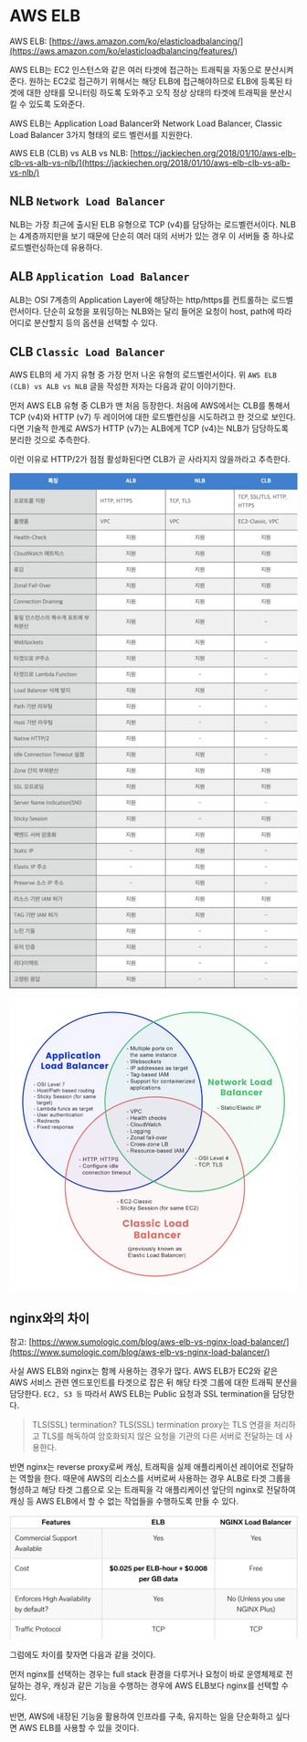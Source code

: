 # AWS ELB

AWS ELB: [https://aws.amazon.com/ko/elasticloadbalancing/](https://aws.amazon.com/ko/elasticloadbalancing/features/)

AWS ELB는 EC2 인스턴스와 같은 여러 타겟에 접근하는 트래픽을 자동으로 분산시켜준다.
원하는 EC2로 접근하기 위해서는 해당 ELB에 접근해야하므로 ELB에 등록된 타겟에 대한 상태를 모니터링 하도록 도와주고 오직 정상 상태의 타겟에 트래픽을 분산시킬 수 있도록 도와준다.

AWS ELB는 Application Load Balancer와 Network Load Balancer, Classic Load Balancer 3가지 형태의 로드 벨런서를 지원한다.

AWS ELB (CLB) vs ALB vs NLB: [https://jackiechen.org/2018/01/10/aws-elb-clb-vs-alb-vs-nlb/](https://jackiechen.org/2018/01/10/aws-elb-clb-vs-alb-vs-nlb/)

## NLB `Network Load Balancer`

NLB는 가장 최근에 출시된 ELB 유형으로 TCP (v4)를 담당하는 로드벨런서이다.
NLB는 4계층까지만을 보기 때문에 단순히 여러 대의 서버가 있는 경우 이 서버들 중 하나로 로드벨런싱하는데 유용하다.

## ALB `Application Load Balancer`

ALB는 OSI 7계층의 Application Layer에 해당하는 http/https를 컨트롤하는 로드벨런서이다.
단순히 요청을 포워딩하는 NLB와는 달리 들어온 요청이 host, path에 따라 어디로 분산할지 등의 옵션을 선택할 수 있다.

## CLB `Classic Load Balancer`

AWS ELB의 세 가지 유형 중 가장 먼저 나온 유형의 로드벨런서이다.
위 `AWS ELB (CLB) vs ALB vs NLB` 글을 작성한 저자는 다음과 같이 이야기한다.

먼저 AWS ELB 유형 중 CLB가 맨 처음 등장한다. 처음에 AWS에서는 CLB를 통해서 TCP (v4)와 HTTP (v7) 두 레이어에 대한 로드벨런싱을 시도하려고 한 것으로 보인다. 다면 기술적 한계로 AWS가 HTTP (v7)는 ALB에게 TCP (v4)는 NLB가 담당하도록 분리한 것으로 추측한다.

이런 이유로 HTTP/2가 점점 활성화된다면 CLB가 곧 사라지지 않을까라고 추측한다.

![](./images/elb1.png)

![](./images/elb2.png)

## nginx와의 차이

참고: [https://www.sumologic.com/blog/aws-elb-vs-nginx-load-balancer/](https://www.sumologic.com/blog/aws-elb-vs-nginx-load-balancer/)

사실 AWS ELB와 nginx는 함께 사용하는 경우가 많다. AWS ELB가 EC2와 같은 AWS 서비스 관련 엔드포인트를 타겟으로 잡은 뒤 해당 타겟 그룹에 대한 트래픽 분산을 담당한다. `EC2, S3 등` 따라서 AWS ELB는 Public 요청과 SSL termination을 담당한다.

> TLS(SSL) termination?
TLS(SSL) termination proxy는 TLS 연결을 처리하고 TLS를 해독하여 암호화되지 않은 요청을 기관의 다른 서버로 전달하는 데 사용한다.

반면 nginx는 reverse proxy로써 캐싱, 트래픽을 실제 애플리케이션 레이어로 전달하는 역할을 한다. 때문에 AWS의 리소스를 서버로써 사용하는 경우 ALB로 타겟 그룹을 형성하고 해당 타겟 그룹으로 오는 트래픽을 각 애플리케이션 앞단의 nginx로 전달하여 캐싱 등 AWS ELB에서 할 수 없는 작업들을 수행하도록 만들 수 있다.

![](./images/nginxvselb.png)

그럼에도 차이를 찾자면 다음과 같을 것이다.

먼저 nginx를 선택하는 경우는 full stack 환경을 다루거나 요청이 바로 운영체제로 전달하는 경우, 캐싱과 같은 기능을 수행하는 경우에 AWS ELB보다 nginx를 선택할 수 있다.

반면, AWS에 내장된 기능을 활용하여 인프라를 구축, 유지하는 일을 단순화하고 싶다면 AWS ELB를 사용할 수 있을 것이다.